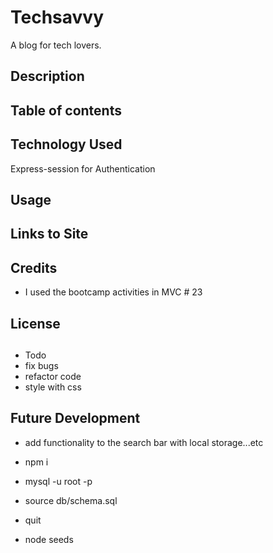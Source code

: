 # Techsavvy
A blog for tech lovers.

## Description

## Table of contents


## Technology Used
Express-session for Authentication

## Usage

## Links to Site

## Credits
- I used the bootcamp activities in MVC # 23

## License

## 


- Todo
 - fix bugs 
 - refactor code
- style with css

## Future Development
- add functionality to the search bar with local storage...etc


- npm i
- mysql -u root -p
- source db/schema.sql
- quit
- node seeds

